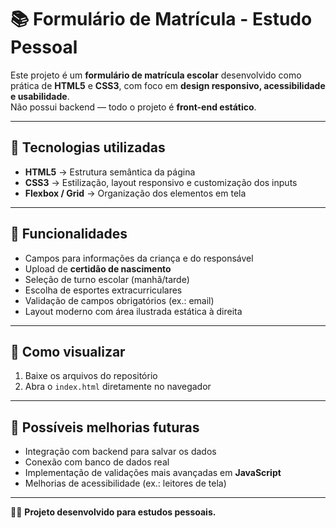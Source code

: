 # 📚 Formulário de Matrícula - Estudo Pessoal

Este projeto é um **formulário de matrícula escolar** desenvolvido como prática de **HTML5** e **CSS3**, com foco em **design responsivo, acessibilidade e usabilidade**.  
Não possui backend — todo o projeto é **front-end estático**.

---

## 🚀 Tecnologias utilizadas
- **HTML5** → Estrutura semântica da página  
- **CSS3** → Estilização, layout responsivo e customização dos inputs  
- **Flexbox / Grid** → Organização dos elementos em tela  

---

## 🎨 Funcionalidades
- Campos para informações da criança e do responsável  
- Upload de **certidão de nascimento**  
- Seleção de turno escolar (manhã/tarde)  
- Escolha de esportes extracurriculares  
- Validação de campos obrigatórios (ex.: email)  
- Layout moderno com área ilustrada estática à direita  

---

## 📂 Como visualizar
1. Baixe os arquivos do repositório  
2. Abra o `index.html` diretamente no navegador  

---

## 🔮 Possíveis melhorias futuras
- Integração com backend para salvar os dados  
- Conexão com banco de dados real  
- Implementação de validações mais avançadas em **JavaScript**  
- Melhorias de acessibilidade (ex.: leitores de tela)  

---

👨‍💻 **Projeto desenvolvido para estudos pessoais.**
